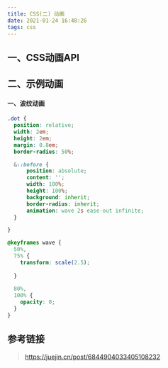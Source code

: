 ```yaml
---
title: CSS(二) 动画
date: 2021-01-24 16:48:26
tags: css
---
```


## 一、CSS动画API

<!--more-->
## 二、示例动画

#### 一、波纹动画

```css
.dot {
  position: relative;
  width: 2em;
  height: 2em;
  margin: 0.8em;
  border-radius: 50%;

  &::before {
      position: absolute;
      content: '';
      width: 100%;
      height: 100%;
      background: inherit;
      border-radius: inherit;
      animation: wave 2s ease-out infinite;
  }

}

@keyframes wave {
  50%,
  75% {
    transform: scale(2.5);
    
  }
  
  80%,
  100% {
    opacity: 0;
  }
}
```



## 参考链接

> https://juejin.cn/post/6844904033405108232

